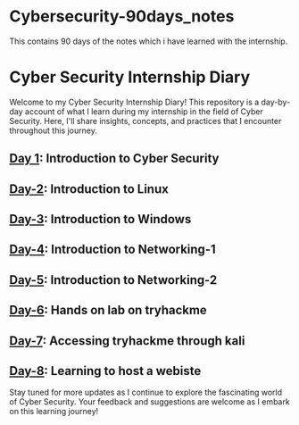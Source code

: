 # Cybersecurity-90days_notes
This contains 90 days of the notes which i have learned  with the internship. 
# Cyber Security Internship Diary

Welcome to my Cyber Security Internship Diary! This repository is a day-by-day account of what I learn during my internship in the field of Cyber Security. Here, I'll share insights, concepts, and practices that I encounter throughout this journey.

## [Day 1](https://github.com/Heartking-2324/Cybersecurity-90days_notes/tree/main/Day-01): Introduction to Cyber Security
## [Day-2](https://github.com/Heartking-2324/Cybersecurity-90days_notes/tree/main/Day-02): Introduction to Linux
## [Day-3](https://github.com/Heartking-2324/Cybersecurity-90days_notes/tree/main/Day-03): Introduction to Windows
## [Day-4](https://github.com/Heartking-2324/Cybersecurity-90days_notes/tree/main/Day-04): Introduction to Networking-1
## [Day-5](https://github.com/Heartking-2324/Cybersecurity-90days_notes/tree/main/Day-05): Introduction to Networking-2
## [Day-6](https://github.com/Heartking-2324/Cybersecurity-90days_notes/tree/main/Day-06): Hands on lab on tryhackme 
## [Day-7](https://github.com/Heartking-2324/Cybersecurity-90days_notes/tree/main/Day-07): Accessing tryhackme through kali
## [Day-8](https://github.com/Heartking-2324/Cybersecurity-90days_notes/tree/main/Day-08): Learning to host a webiste 
Stay tuned for more updates as I continue to explore the fascinating world of Cyber Security. Your feedback and suggestions are welcome as I embark on this learning journey!
